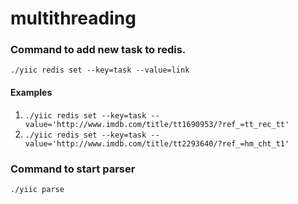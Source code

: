 # multithreading

### Command to add new task to redis.
`./yiic redis set --key=task --value=link`

#### Examples
1.  `./yiic redis set --key=task --value='http://www.imdb.com/title/tt1690953/?ref_=tt_rec_tt'`
2.  `./yiic redis set --key=task --value='http://www.imdb.com/title/tt2293640/?ref_=hm_cht_t1'`

### Command to start parser
`./yiic parse`
